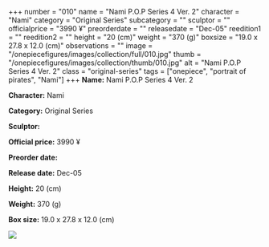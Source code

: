 +++
number = "010"
name = "Nami P.O.P Series 4 Ver. 2"
character = "Nami"
category = "Original Series"
subcategory = ""
sculptor = ""
officialprice = "3990 ¥"
preorderdate = ""
releasedate = "Dec-05"
reedition1 = ""
reedition2 = ""
height = "20 (cm)"
weight = "370 (g)"
boxsize = "19.0 x 27.8 x 12.0 (cm)"
observations = ""
image = "/onepiecefigures/images/collection/full/010.jpg"
thumb = "/onepiecefigures/images/collection/thumb/010.jpg"
alt = "Nami P.O.P Series 4 Ver. 2"
class = "original-series"
tags = ["onepiece", "portrait of pirates",  "Nami"]
+++
**Name:** Nami P.O.P Series 4 Ver. 2

**Character:** Nami

**Category:** Original Series 

**Sculptor:** 

**Official price:** 3990 ¥

**Preorder date:** 

**Release date:** Dec-05

**Height:** 20 (cm)

**Weight:** 370 (g)

**Box size:** 19.0 x 27.8 x 12.0 (cm)

<img src="/onepiecefigures/images/collection/thumb/010.jpg">